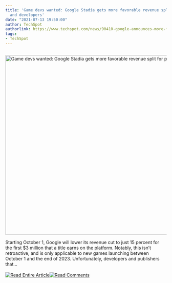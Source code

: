 ```yaml
---
title: 'Game devs wanted: Google Stadia gets more favorable revenue split for publishers
  and developers'
date: "2021-07-13 19:50:00"
author: TechSpot
authorlink: https://www.techspot.com/news/90410-google-announces-more-favorable-stadia-revenue-split-publishers.html
tags:
- TechSpot
---
```

<a href="https://www.techspot.com/news/90410-google-announces-more-favorable-stadia-revenue-split-publishers.html" target="_blank"><img src="https://static.techspot.com/images2/news/ts3_thumbs/2021/05/2021-05-04-ts3_thumbs-f68.jpg" width="800" height="560" style="padding: 15px 0" title="Game devs wanted: Google Stadia gets more favorable revenue split for publishers and developers" /></a><br />Starting October 1, Google will lower its revenue cut to just 15 percent for the first $3 million that a title earns on the platform. Notably, this isn’t retroactive, and is only applicable to new games launching between October 1 and the end of 2023. Unfortunately, developers and publishers that...<br /><br /><a href="https://www.techspot.com/news/90410-google-announces-more-favorable-stadia-revenue-split-publishers.html"><img src="https://static.techspot.com/images/rss/rss_buttons_01.png" border="0" alt="Read Entire Article" /></a><a href="https://www.techspot.com/news/90410-google-announces-more-favorable-stadia-revenue-split-publishers.html#comments"><img src="https://static.techspot.com/images/rss/rss_buttons_02.png" border="0" alt="Read Comments" /></a><br /><br />